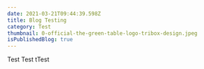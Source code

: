 ```yaml
---
date: 2021-03-21T09:44:39.598Z
title: Blog Testing
category: Test
thumbnail: 0-official-the-green-table-logo-tribox-design.jpeg
isPublishedBlog: true
---
```

Test Test tTest